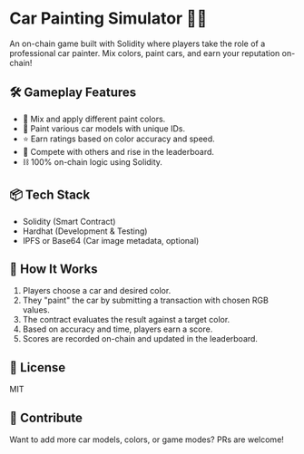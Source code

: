 # Car Painting Simulator 🎨🚗

An on-chain game built with Solidity where players take the role of a professional car painter. Mix colors, paint cars, and earn your reputation on-chain!

## 🛠️ Gameplay Features   

- 🎨 Mix and apply different paint colors.
- 🚗 Paint various car models with unique IDs.
- ⭐ Earn ratings based on color accuracy and speed.
- 🔄 Compete with others and rise in the leaderboard.
- ⛓️ 100% on-chain logic using Solidity.
   
## 📦 Tech Stack

- Solidity (Smart Contract)
- Hardhat (Development & Testing)
- IPFS or Base64 (Car image metadata, optional)

## 🚀 How It Works

1. Players choose a car and desired color.  
2. They "paint" the car by submitting a transaction with chosen RGB values.
3. The contract evaluates the result against a target color.
4. Based on accuracy and time, players earn a score.
5. Scores are recorded on-chain and updated in the leaderboard.

## 📄 License

MIT

## 🙌 Contribute

Want to add more car models, colors, or game modes? PRs are welcome!
